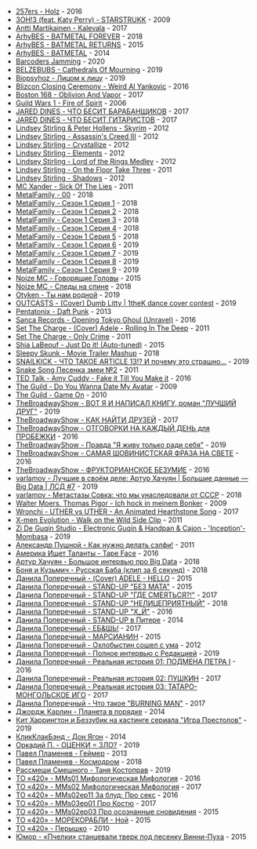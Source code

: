 - [257ers - Holz](https://www.youtube.com/watch?v=wjXUBG15eZ8) - 2016
- [3OH!3 (feat. Katy Perry) - STARSTRUKK](https://www.youtube.com/watch?v=dvf--10EYXw) - 2009
- [Antti Martikainen - Kalevala](https://www.youtube.com/watch?v=bG-bK8e0agQ) - 2017
- [ArhyBES - BATMETAL FOREVER](https://www.youtube.com/watch?v=SDea7laHD4E) - 2018
- [ArhyBES - BATMETAL RETURNS](https://www.youtube.com/watch?v=I53HDr0-Qew) - 2015
- [ArhyBES - BATMETAL](https://www.youtube.com/watch?v=qatmJtIJAPw) - 2014
- [Barcoders Jamming](https://www.youtube.com/watch?v=bOfpQt4KFCc) - 2020
- [BELZEBUBS - Cathedrals Of Mourning](https://www.youtube.com/watch?v=SkdkZN1rduo) - 2019
- [Biopsyhoz - Лицом к лицу](https://www.youtube.com/watch?v=nvrVl6d4NYg) - 2019
- [Blizcon Closing Ceremony - Weird Al Yankovic](https://www.youtube.com/watch?v=ugfTu9tX8nQ) - 2016
- [Boston 168 - Oblivion And Vapor](https://www.youtube.com/watch?v=awPo_VZabRc) - 2017
- [Guild Wars 1 - Fire of Spirit](https://www.youtube.com/watch?v=G0kQICdlAIs) - 2006
- [JARED DINES - ЧТО БЕСИТ БАРАБАНЩИКОВ](https://www.youtube.com/watch?v=qPjW3BYdvxU) - 2017
- [JARED DINES - ЧТО БЕСИТ ГИТАРИСТОВ](https://www.youtube.com/watch?v=NUu7vF356D8) - 2017
- [Lindsey Stirling & Peter Hollens - Skyrim](https://www.youtube.com/watch?v=BSLPH9d-jsI) - 2012
- [Lindsey Stirling - Assassin's Creed III](https://www.youtube.com/watch?v=MOg8Cz9yfWg) - 2012
- [Lindsey Stirling - Crystallize](https://www.youtube.com/watch?v=aHjpOzsQ9YI) - 2012
- [Lindsey Stirling - Elements](https://www.youtube.com/watch?v=sf6LD2B_kDQ) - 2012
- [Lindsey Stirling - Lord of the Rings Medley](https://www.youtube.com/watch?v=dQiNVk_u0po) - 2012
- [Lindsey Stirling - On the Floor Take Three](https://www.youtube.com/watch?v=vCaOS3TAjbI) - 2011
- [Lindsey Stirling - Shadows](https://www.youtube.com/watch?v=JGCsyshUU-A) - 2012
- [MC Xander - Sick Of The Lies](https://www.youtube.com/watch?v=gGWaKvllVVw) - 2011
- [MetalFamily - 00](https://www.youtube.com/watch?v=K19-GmuM68Q) - 2018
- [MetalFamily - Сезон 1 Серия 1](https://www.youtube.com/watch?v=dPQMBNPJmQQ) - 2018
- [MetalFamily - Сезон 1 Серия 2](https://www.youtube.com/watch?v=wSPrqxW-gms) - 2018
- [MetalFamily - Сезон 1 Серия 3](https://www.youtube.com/watch?v=386gY6goO3o) - 2018
- [MetalFamily - Сезон 1 Серия 4](https://www.youtube.com/watch?v=w8wysmJq9ko) - 2018
- [MetalFamily - Сезон 1 Серия 5](https://www.youtube.com/watch?v=rwcX0o-Xmog) - 2018
- [MetalFamily - Сезон 1 Серия 6](https://www.youtube.com/watch?v=ejJy6gpM0sI) - 2019
- [MetalFamily - Сезон 1 Серия 7](https://www.youtube.com/watch?v=aLRWY2xy0CE) - 2019
- [MetalFamily - Сезон 1 Серия 8](https://www.youtube.com/watch?v=Or_znPoZLLk) - 2019
- [MetalFamily - Сезон 1 Серия 9](https://www.youtube.com/watch?v=FZdCQphiYIM) - 2019
- [Noize MC - Говорящие Головы](https://www.youtube.com/watch?v=eUJ25SIprlY) - 2015
- [Noize MC - Следы на спине](https://www.youtube.com/watch?v=3-SXMJKVXPM) - 2018
- [Otyken - Ты нам родной](https://www.youtube.com/watch?v=5JJJ-zs2MiA) - 2019
- [OUTCASTS - (Cover) Dumb Litty | 1theK dance cover contest](https://www.youtube.com/watch?v=7BeH9Pm6ctk) - 2019
- [Pentatonix - Daft Punk](https://www.youtube.com/watch?v=3MteSlpxCpo) - 2013
- [Sanca Records - Opening Tokyo Ghoul (Unravel)](https://www.youtube.com/watch?v=vpr46jRVSS4) - 2016
- [Set The Charge - (Cover) Adele - Rolling In The Deep](https://www.youtube.com/watch?v=ucVJN596YVs) - 2011
- [Set The Charge - Only Crime](ttps://www.youtube.com/watch?v=uGHQFK-yEVg) - 2011
- [Shia LaBeouf - Just Do it! (Auto-tuned)](https://www.youtube.com/watch?v=gJscrxxl_Bg) - 2015
- [Sleepy Skunk - Movie Trailer Mashup](https://www.youtube.com/watch?v=kBocu91KBUw) - 2018
- [SNAILKICK - ЧТО ТАКОЕ ARTICLE 13!? И почему это страшно...](https://www.youtube.com/watch?v=Efvm_BMod-M) - 2019
- [Snake Song Песенка змеи №2](https://www.youtube.com/watch?v=LiE9RC1DrVk) - 2011
- [TED Talk - Amy Cuddy - Fake it Till You Make it](https://www.youtube.com/watch?v=RVmMeMcGc0Y) - 2016
- [The Guild - Do You Wanna Date My Avatar](https://www.youtube.com/watch?v=urNyg1ftMIU) - 2009
- [The Guild - Game On](https://www.youtube.com/watch?v=xMrN3Rh55uM) - 2010
- [TheBroadwayShow - ВОТ Я И НАПИСАЛ КНИГУ, роман "ЛУЧШИЙ ДРУГ"](https://www.youtube.com/watch?v=J6OsLfcUzhk) - 2019
- [TheBroadwayShow - КАК НАЙТИ ДРУЗЕЙ](https://www.youtube.com/watch?v=fAt3reFqaDY) - 2017
- [TheBroadwayShow - ОТГОВОРКИ НА КАЖДЫЙ ДЕНЬ для ПРОБЕЖКИ](https://www.youtube.com/watch?v=Y9AW80LhFdk) - 2016
- [TheBroadwayShow - Правда "Я живу только ради себя"](https://www.youtube.com/watch?v=5IJGD_3O7O0) - 2019
- [TheBroadwayShow - САМАЯ ШОВИНИСТСКАЯ ФРАЗА НА СВЕТЕ](https://www.youtube.com/watch?v=u91qwpEb7LA) - 2016
- [TheBroadwayShow - ФРУКТОРИАНСКОЕ БЕЗУМИЕ](https://www.youtube.com/watch?v=1W-z9Q61hVo) - 2016
- [varlamov - Лучшие в своём деле: Артур Хачуян | Большие данные — Big Data | ЛСД #7](https://www.youtube.com/watch?v=frLydE1UCvA) - 2019
- [varlamov - Метастазы Совка: что мы унаследовали от СССР](https://www.youtube.com/watch?v=npBh7TwH3jc) - 2018
- [Walter Moers, Thomas Pigor - Ich hock in meinem Bonker](https://www.youtube.com/watch?v=np2ymo0iMfk) - 2009
- [Wronchi - UTHER vs UTHER - An Animated Hearthstone Song](https://www.youtube.com/watch?v=rHybGlGVFK8) - 2017
- [X-men Evolution - Walk on the Wild Side Clip](https://www.youtube.com/watch?v=ewYzkZQio9Q) - 2011
- [Zi De Guqin Studio - Electronic Guqin & Handpan & Cajon - 'Inception'-Mombasa](https://www.youtube.com/watch?v=fT2y9xmgNIY) - 2019
- [Александр Пушной - Как нужно делать сэлфи!](https://www.youtube.com/watch?v=BkG1Y4J_fPA) - 2011
- [Америка Ищет Таланты - Tape Face](https://www.youtube.com/watch?v=YlaWGd1cUms) - 2016
- [Артур Хачуян - Большое интервью про Big Data](https://www.youtube.com/watch?v=LZIpsq1YyBg) - 2018
- [Боня и Кузьмич - Русская Баба (клип за 6 секунд)](https://www.youtube.com/watch?v=8ZoLqHZfpSk) - 2018
- [Данила Поперечный - (Cover) ADELE - HELLO](https://www.youtube.com/watch?v=08Ig7c2t8V8) - 2015
- [Данила Поперечный - STAND-UP "БЕЗ МАТА"](https://www.youtube.com/watch?v=NlHsQW5TA_8) - 2015
- [Данила Поперечный - STAND-UP "ГДЕ СМЕЯТЬСЯ?!"](https://www.youtube.com/watch?v=dfglFWjyTLo) - 2017
- [Данила Поперечный - STAND-UP "НЕЛИЦЕПРИЯТНЫЙ"](https://www.youtube.com/watch?v=IfTlqfHq1d8) - 2018
- [Данила Поперечный - STAND-UP "Х_Й"](https://www.youtube.com/watch?v=fI28Y4_UqIg) - 2016
- [Данила Поперечный - STAND-UP в Питере](https://www.youtube.com/watch?v=foAYwD11Ibo) - 2014
- [Данила Поперечный - ЕБ&ШЬ!](https://www.youtube.com/watch?v=VUj0_rL9VoA) - 2017
- [Данила Поперечный - МАРСИАНИН](https://www.youtube.com/watch?v=4vajjcwoW_g) - 2015
- [Данила Поперечный - Охлобыстин сошел с ума](https://www.youtube.com/watch?v=Rb3EV-PHh9A) - 2012
- [Данила Поперечный - Полное интервью с Редакцией](https://www.youtube.com/watch?v=lhyU9rnzO4I) - 2019
- [Данила Поперечный - Реальная история 01: ПОДМЕНА ПЕТРА I](https://www.youtube.com/watch?v=EfWf2abzr_c) - 2016
- [Данила Поперечный - Реальная история 02: ПУШКИН](https://www.youtube.com/watch?v=M-ComgBZAOQ) - 2017
- [Данила Поперечный - Реальная история 03: ТАТАРО-МОНГОЛЬСКОЕ ИГО](https://www.youtube.com/watch?v=KpBAl5Mf7dQ) - 2017
- [Данила Поперечный - Что такое "BURNING MAN"](https://www.youtube.com/watch?v=96a9PPpNHL4) - 2017
- [Джордж Карлин - Планета в порядке](https://www.youtube.com/watch?v=H2v72sl76cE) - 2014
- [Кит Харрингтон и Беззубик на кастинге сериала "Игра Престолов"](https://www.youtube.com/watch?v=DqNxoCnUub0) - 2019
- [КликКлакБэнд - Дон Ягон](https://www.youtube.com/watch?v=rWNfAxV6aHM) - 2014
- [Оркадий П. - ОЦЕНКИ = ЗЛО?](https://www.youtube.com/watch?v=prZkW4CLxIU) - 2019
- [Павел Пламенев - Геймер](https://www.youtube.com/watch?v=8m8VlyWDC-M) - 2013
- [Павел Пламенев - Космодром](https://www.youtube.com/watch?v=O9RtSvNZ54c) - 2018
- [Рассмеши Смешного - Таня Костоправ](https://www.youtube.com/watch?v=mowQlKXKVoA) - 2019
- [ТО «420» - MMs01 Мифологическая Мифология](https://www.youtube.com/watch?v=hiAimdhSbZY) - 2016
- [ТО «420» - MMs02 Мифологическая Мифология](https://www.youtube.com/watch?v=Rcv5FKy94fs) - 2017
- [ТО «420» - MMs02ep11 За блуд: Про секс](https://www.youtube.com/watch?v=vsKzrzDhlrI) - 2016
- [ТО «420» - MMs03ep01 Про Костю](https://www.youtube.com/watch?v=VktwlnYeowE) - 2017
- [ТО «420» - ММs02ep03 Про осознанные сновидения](https://www.youtube.com/watch?v=HKDB-ElKMvM) - 2015
- [ТО «420» - МОРЕКОРАБЛИ - Ной](https://www.youtube.com/watch?v=XYEF-vN-mlo) - 2015
- [ТО «420» - Перышко](https://www.youtube.com/watch?v=hg8uzZOTtcw) - 2010
- [Юмор - «Пчелки» станцевали тверк под песенку Винни-Пуха](https://www.youtube.com/watch?v=HVLaHjiXi4E) - 2015
